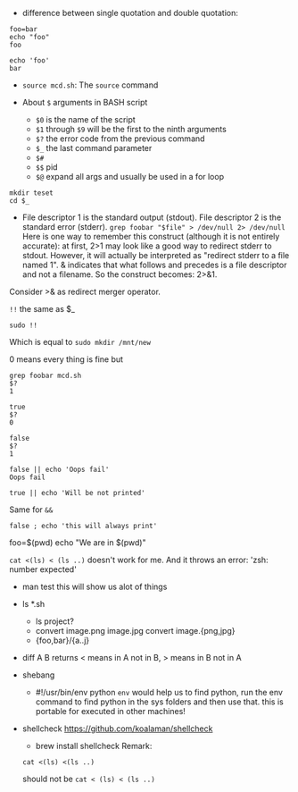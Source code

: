 
- difference between single quotation and double quotation:
```
foo=bar
echo "foo"
foo

echo 'foo'
bar
```
- `source mcd.sh`: The `source` command 

- About `$` arguments in BASH script
    - `$0` is the name of the script
    - `$1` through `$9` will be the first to the ninth arguments
    - `$?` the error code from the previous command
    - `$_` the last command parameter
    - `$#`
    - `$$` pid
    - `$@` expand all args and usually be used in a for loop
```rmdir test
mkdir teset
cd $_
```
- File descriptor 1 is the standard output (stdout).
File descriptor 2 is the standard error (stderr).
`grep foobar "$file" > /dev/null 2> /dev/null`
Here is one way to remember this construct (although it is not entirely accurate): at first, 2>1 may look like a good way to redirect stderr to stdout. However, it will actually be interpreted as "redirect stderr to a file named 1". & indicates that what follows and precedes is a file descriptor and not a filename. So the construct becomes: 2>&1.

Consider >& as redirect merger operator.

`!!` the same as $_
```mkdir /mnt/new
sudo !!
```
Which is equal to `sudo mkdir /mnt/new`

0 means every thing is fine
but 
```
grep foobar mcd.sh
$?
1
```
```
true
$? 
0
```

```
false 
$? 
1
```
```
false || echo 'Oops fail'
Oops fail
```
```
true || echo 'Will be not printed'
```
Same for `&&`

```
false ; echo 'this will always print'
```
foo=$(pwd)
echo "We are in $(pwd)"

`cat <(ls) < (ls ..)` doesn't work for me. And it throws an error: 'zsh: number expected'

- man test   this will show us alot of things 
- ls *.sh
    - ls project?
    - convert image.png image.jpg
     convert image.{png,jpg} 
    - {foo,bar}/{a..j}
- diff A B returns < means in A not in B, > means in B not in A
- shebang
    - #!/usr/bin/env python  `env` would help us to find python, run the env command to find python in the sys folders and then use that. this is portable for executed in other machines!

- shellcheck https://github.com/koalaman/shellcheck
    - brew install shellcheck
Remark:
    ```
    cat <(ls) <(ls ..)
    ```
    should not be `cat < (ls) < (ls ..)`

